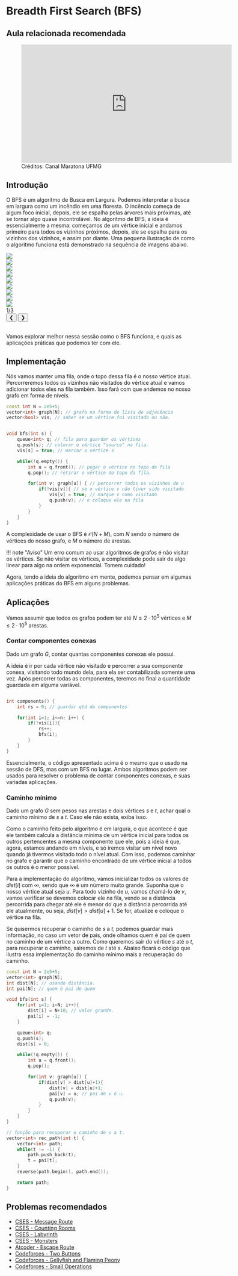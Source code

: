 # Breadth First Search (BFS)

## Aula relacionada recomendada

<figure markdown="span" class="left-caption">
  <iframe width="560" height="315" src="https://www.youtube.com/embed/_CQ0kQmZhG4?si=6Xi9edVGHIOBM6sj" title="YouTube video player" frameborder="0" allow="accelerometer; autoplay; clipboard-write; encrypted-media; gyroscope; picture-in-picture; web-share" referrerpolicy="strict-origin-when-cross-origin" allowfullscreen></iframe>
  <figcaption>Créditos: Canal Maratona UFMG </figcaption>
</figure>

## Introdução

O BFS é um algoritmo de Busca em Largura. Podemos interpretar a busca em largura como um incêndio em uma floresta. O incêncio começa de algum foco inicial, depois, ele se espalha pelas árvores mais próximas, até se tornar algo quase incontrolável. No algoritmo de BFS, a ideia é essencialmente a mesma: começamos de um vértice inicial e andamos primeiro para todos os vizinhos próximos, depois, ele se espalha para os vizinhos dos vizinhos, e assim por diante. Uma pequena ilustração de como o algoritmo funciona está demonstrado na sequência de imagens abaixo.

<div class="slider-wrapper">
  <!-- área de slides -->
  <div class="slides-container">
    <div class="image-sliderfade fade"><img src="../../../../assets/graphs/algorithms/bfs/bfs1.png" /></div>
    <div class="image-sliderfade fade"><img src="../../../../assets/graphs/algorithms/bfs/bfs2.png" /></div>
    <div class="image-sliderfade fade"><img src="../../../../assets/graphs/algorithms/bfs/bfs3.png" /></div>
    <div class="image-sliderfade fade"><img src="../../../../assets/graphs/algorithms/bfs/bfs4.png" /></div>
    <div class="image-sliderfade fade"><img src="../../../../assets/graphs/algorithms/bfs/bfs5.png" /></div>
    <div class="image-sliderfade fade"><img src="../../../../assets/graphs/algorithms/bfs/bfs6.png" /></div>
    <div class="image-sliderfade fade"><img src="../../../../assets/graphs/algorithms/bfs/bfs7.png" /></div>
    <div class="image-sliderfade fade"><img src="../../../../assets/graphs/algorithms/bfs/bfs8.png" /></div>
    <div class="image-sliderfade fade"><img src="../../../../assets/graphs/algorithms/bfs/bfs9.png" /></div>

  </div>

  <!-- índice no canto -->
  <div class="slide-index">1/3</div>

  <!-- barra de controles fixa embaixo -->
  <div class="controls-bar">
    <button class="ctrl prev" onclick="plusSlides(-1)">❮</button>
    <button class="ctrl next" onclick="plusSlides(1)">❯</button>
  </div>
</div>
<br>

Vamos explorar melhor nessa sessão como o BFS funciona, e quais as aplicações práticas que podemos ter com ele.

## Implementação

Nós vamos manter uma fila, onde o topo dessa fila é o nosso vértice atual. Percorreremos todos os vizinhos não visitados do vértice atual e vamos adicionar todos eles na fila também. Isso fará com que andemos no nosso grafo em forma de níveis.

```cpp title="bfs.cpp" linenums="1"
const int N = 2e5+5;
vector<int> graph[N]; // grafo na forma de lista de adjacência
vector<bool> vis; // saber se um vértice foi visitado ou não.


void bfs(int s) {
    queue<int> q; // fila para guardar os vértices
    q.push(s); // colocar o vértice "source" na fila.
    vis[s] = true; // marcar o vértice s

    while(!q.empty()) {
        int u = q.front(); // pegar o vértice no topo da fila
        q.pop(); // retirar o vértice do topo da fila.

        for(int v: graph[u]) { // percorrer todos os vizinhos de u
            if(!vis[v]){ // se o vértice v não tiver sido visitado
                vis[v] = true; // marque v como visitado
                q.push(v); // e coloque ele na fila
            }
        }
    }
}
```

A complexidade de usar o BFS é $\mathcal{O}(N + M)$, com $N$ sendo o número de vértices do nosso grafo, e $M$ o número de arestas.

!!! note "Aviso"
    Um erro comum ao usar algoritmos de grafos é não visitar os vértices. Se não visitar os vértices, a complexidade pode sair de algo linear para algo na ordem exponencial. Tomem cuidado!

Agora, tendo a ideia do algoritmo em mente, podemos pensar em algumas aplicações práticas do BFS em alguns problemas.

## Aplicações

Vamos assumir que todos os grafos podem ter até $N \le 2\cdot 10^{5}$ vértices e $M \le 2\cdot 10^{5}$ arestas.

### Contar componentes conexas

Dado um grafo $G$, contar quantas componentes conexas ele possui.

A ideia é ir por cada vértice não visitado e percorrer a sua componente conexa, visitando todo mundo dela, para ela ser contabilizada somente uma vez. Após percorrer todas as componentes, teremos no final a quantidade guardada em alguma variável.

```cpp title="connected_component.cpp" linenums="1"

int components() {
	int rs = 0; // guardar qtd de componentes

	for(int i=1; i<=n; i++) {
		if(!vis[i]){
			rs++;
			bfs(i);
		}
	}
}

```

Essencialmente, o código apresentado acima é o mesmo que o usado na sessão de DFS, mas com um BFS no lugar. Ambos algoritmos podem ser usados para resolver o problema de contar componentes conexas, e suas variadas aplicações.

### Caminho mínimo

Dado um grafo $G$ sem pesos nas arestas e dois vértices $s$ e $t$, achar qual o caminho mínimo de $s$ a $t$. Caso ele não exista, exiba isso.

Como o caminho feito pelo algoritmo é em largura, o que acontece é que ele também calcula a distância mínima de um vértice inicial para todos os outros pertencentes a mesma componente que ele, pois a ideia é que, agora, estamos andando em níveis, e só iremos visitar um nível novo quando já tivermos visitado todo o nível atual. Com isso, podemos caminhar no grafo e garantir que o caminho encontrado de um vértice inicial a todos os outros é o menor possível.

Para a implementação do algoritmo, vamos inicializar todos os valores de $dist[i]$ com $\infty$, sendo que $\infty$ é um número muito grande. Suponha que o nosso vértice atual seja $u$. Para todo vizinho de $u$, vamos chamá-lo de $v$, vamos verificar se devemos colocar ele na fila, vendo se a distância percorrida para chegar até ele é menor do que a distância percorrida até ele atualmente, ou seja, $dist[v] > dist[u]+1$. Se for, atualize e coloque o vértice na fila.

Se quisermos recuperar o caminho de $s$ a $t$, podemos guardar mais informação, no caso um vetor de pais, onde olhamos quem é pai de quem no caminho de um vértice a outro. Como queremos sair do vértice $s$ até o $t$, para recuperar o caminho, sairemos de $t$ até $s$. Abaixo ficará o código que ilustra essa implementação do caminho mínimo mais a recuperação do caminho.

```cpp title="min_path.cpp" linenums="1"
const int N = 2e5+5;
vector<int> graph[N];
int dist[N]; // usando distância.
int pai[N]; // quem é pai de quem

void bfs(int s) {
	for(int i=1; i<N; i++){
		dist[i] = N+10; // valor grande.
		pai[i] = -1;
	}

    queue<int> q;
    q.push(s);
	dist[s] = 0;

    while(!q.empty()) {
        int u = q.front();
        q.pop();

        for(int v: graph[u]) {
            if(dist[v] > dist[u]+1){
				dist[v] = dist[u]+1;
				pai[v] = u; // pai de v é u.
				q.push(v);
			}
        }
    }
}

// função para recuperar o caminho de s a t.
vector<int> rec_path(int t) {
	vector<int> path;
	while(t != -1) {
		path.push_back(t);
		t = pai[t];
	}
	reverse(path.begin(), path.end());

	return path;
}
```

## Problemas recomendados
- <a href="https://cses.fi/problemset/task/1667" target="_blank">CSES - Message Route</a>
- <a href="https://cses.fi/problemset/task/1192" target="_blank">CSES - Counting Rooms</a>
- <a href="https://cses.fi/problemset/task/1193" target="_blank">CSES - Labyrinth</a>
- <a href="https://cses.fi/problemset/task/1194" target="_blank">CSES - Monsters</a>
- <a href="https://atcoder.jp/contests/abc405/tasks/abc405_d" target="_blank">Atcoder - Escape Route</a>
- <a href="https://codeforces.com/contest/520/problem/B" target="_blank">Codeforces - Two Buttons</a>
- <a href="https://codeforces.com/contest/2116/problem/C" target="_blank">Codeforces - Gellyfish and Flaming Peony</a>
- <a href="https://codeforces.com/contest/2114/problem/F" target="_blank">Codeforces - Small Operations</a>
